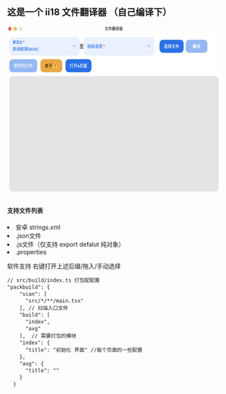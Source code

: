 ## 这是一个 ii18 文件翻译器 （自己编译下）

<img src="./image.png" width='500px' height='400px'  >

#### 支持文件列表

<li>安卓 strings.xml</li>
<li>.json文件</li>
<li>.js文件（仅支持 export defalut 纯对象）</li>
<li>.properties</li>

软件支持 右键打开上述后缀/拖入/手动选择

```
// src/build/index.ts 打包配配置
"packbuild": {
    "scan": [
      "src/*/**/main.tsx"
    ], // 扫描入口文件
    "build": [
      "index",
      "avg"
    ],  // 需要打包的模块
    "index": {
      "title": "初始化 界面" //每个页面的一些配置
    },
    "avg": {
      "title": ""
    }
  }

```
